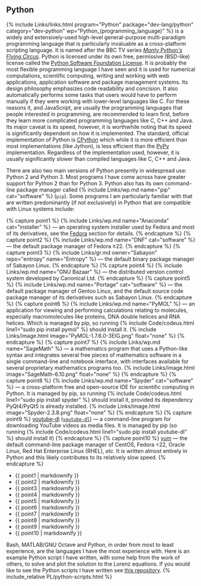 ## Python
{% include Links/links.html program="Python" package="dev-lang/python" category="dev-python" wp="Python_(programming_language)" %} is a widely and extensively-used high-level general-purpose multi-paradigm programming language that is particularly invaluable as a cross-platform scripting language. It is named after the BBC TV series [*Monty Python's Flying Circus*](https://en.wikipedia.org/wiki/Monty_Python's_Flying_Circus). Python is licensed under its own free, permissive (BSD-like) license called the [Python Software Foundation License](https://en.wikipedia.org/wiki/Python_Software_Foundation_License). It is probably the most flexible programming language I have seen and it is used for numerical computations, scientific computing, writing and working with web applications, application software and package management systems. Its design philosophy emphasizes code readability and concision. It also automatically performs some tasks that users would have to perform manually if they were working with lower-level languages like C. For these reasons it, and JavaScript, are usually the programming languages that people interested in programming, are recommended to learn first, before they learn more complicated programming languages like C, C++ and Java. Its major caveat is its speed, however, it is worthwhile noting that its speed is significantly dependent on how it is implemented. The standard, official implementation of Python is [CPython](https://en.wikipedia.org/wiki/CPython) which while it is more efficient than most implementations (like Jython), is less efficient than the [PyPy](https://en.wikipedia.org/wiki/PyPy) implementation. Regardless of the implementation used, however, it is usually significantly slower than compiled languages like C, C++ and Java.

There are also two main versions of Python presently in widespread use: Python 2 and Python 3. Most programs I have come across have
greater support for Python 2 than for Python 3. Python also has its own command-line package manager called {% include Links/wp.md name="pip" cat="software" %} (`pip`). Some programs I am particularly familiar with that are written predominantly (if not exclusively) in Python that are compatible with Linux systems include:

{% capture point1 %}
{% include Links/wp.md name="Anaconda" cat="installer" %} &mdash; an operating system installer used by Fedora and most of its derivatives, see the [Fedora](#fedora) section for details.
{% endcapture %}
{% capture point2 %}
{% include Links/wp.md name="DNF" cat="software" %} &mdash; the default package manager of Fedora &geq;22.
{% endcapture %}
{% capture point3 %}
{% include Links/gr.md owner="Sabayon" repo="entropy" name="Entropy" %} &mdash; the default binary package manager of Sabayon Linux.
{% endcapture %}
{% capture point4 %}
{% include Links/wp.md name="GNU Bazaar" %} &mdash; the distributed version control system developed by Canonical Ltd.
{% endcapture %}
{% capture point5 %}
{% include Links/wp.md name="Portage" cat="software" %} &mdash; the default package manager of Gentoo Linux, and the default source code package manager of its derivatives such as Sabayon Linux.
{% endcapture %}
{% capture point6 %}
{% include Links/wp.md name="PyMOL" %} &mdash; an application for viewing and performing calculations relating to molecules, especially macromolecules like proteins, DNA double helices and RNA helices. Which is managed by pip, so running {% include Code/codeus.html line1="sudo pip install pymol" %} should install it.
{% include Links/image.html image="PyMOL-1.7.6.0-3EIG.png" float="none" %}
{% endcapture %}
{% capture point7 %}
{% include Links/wp.md name="SageMath" %} &mdash; a mathematics program that uses a Python-like syntax and integrates several free pieces of
mathematics software in a single command-line and notebook interface, with interfaces available for several proprietary mathematics programs too.
{% include Links/image.html image="SageMath-6.10.png" float="none" %}
{% endcapture %}
{% capture point8 %}
{% include Links/wp.md name="Spyder" cat="software" %} &mdash; a cross-platform free and open-source IDE for scientific computing in Python. It is managed by pip, so running {% include Code/codeus.html line1="sudo pip install spyder" %} should install it, provided its dependency PyQt4/PyQt5 is already installed.
{% include Links/image.html image="Spyder-2.3.8.png" float="none" %}
{% endcapture %}
{% capture point9 %}
[youtube-dl](https://rg3.github.io/youtube-dl/) ([`youtube-dl`](/man/youtube-dl.1.html)) &mdash; a command-line program for downloading YouTube videos as media files. It is managed by pip (so running {% include Code/codeus.html line1="sudo pip install youtube-dl" %} should install it)
{% endcapture %}
{% capture point10 %}
[yum](http://yum.baseurl.org/) &mdash; the default command-line package manager of CentOS, Fedora &lt;22, Oracle Linux, Red Hat Enterprise Linux (RHEL), *etc.* It is written almost entirely in Python and this likely contributes to its relatively slow speed.
{% endcapture %}

<ul>
<li>{{ point1 | markdownify }}</li>
<li>{{ point2 | markdownify }}</li>
<li>{{ point3 | markdownify }}</li>
<li>{{ point4 | markdownify }}</li>
<li>{{ point5 | markdownify }}</li>
<li>{{ point6 | markdownify }}</li>
<li>{{ point7 | markdownify }}</li>
<li>{{ point8 | markdownify }}</li>
<li>{{ point9 | markdownify }}</li>
<li>{{ point10 | markdownify }}</li>
</ul>

Bash, MATLAB/GNU Octave and Python, in order from most to least experience, are the languages I have the most experience with. Here is an example Python script I have written, with some help from the work of others, to solve and plot the solution to the Lorenz equations. If you would like to see the Python scripts I have written see [this repository](https://github.com/fusion809/python-scripts).
{% include_relative PL/python-scripts.html %}
